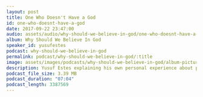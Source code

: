 ```yaml
---
layout: post
title: One Who Doesn't Have a God
id: one-who-doesnt-have-a-god
date: 2017-09-22 23:47:00
audio: assets/audio/why-should-we-believe-in-god/one-who-doesnt-have-a-god.mp3
album: Why Should We Believe In God
speaker_id: yusufestes
podcast: why-should-we-believe-in-god
permalink: podcast/why-should-we-believe-in-god/:title
image: assets/images/podcasts/why-should-we-believe-in-god/album-picture-small.jpg
description: Yusuf Estes explaining his own personal experience about people who do not believe in God.
podcast_file_size: 3.39 MB
podcast_duration: "07:04"
podcast_length: 3387569
---
```


